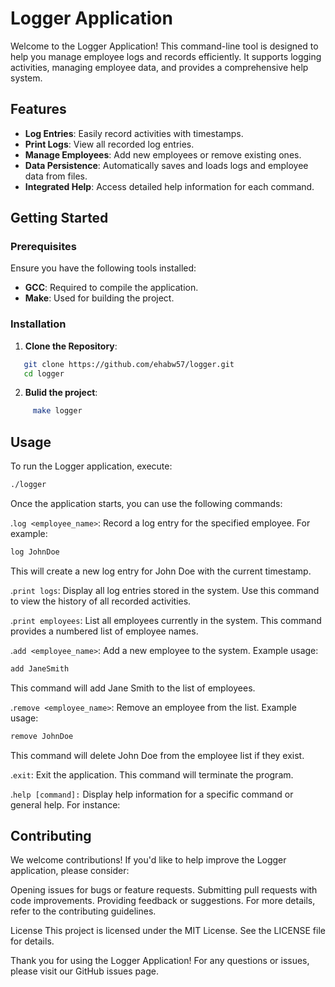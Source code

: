 # Logger Application

Welcome to the Logger Application! This command-line tool is designed to help you manage employee logs and records efficiently. It supports logging activities, managing employee data, and provides a comprehensive help system.

## Features

- **Log Entries**: Easily record activities with timestamps.
- **Print Logs**: View all recorded log entries.
- **Manage Employees**: Add new employees or remove existing ones.
- **Data Persistence**: Automatically saves and loads logs and employee data from files.
- **Integrated Help**: Access detailed help information for each command.

## Getting Started

### Prerequisites

Ensure you have the following tools installed:

- **GCC**: Required to compile the application.
- **Make**: Used for building the project.

### Installation

1. **Clone the Repository**:

```bash
   git clone https://github.com/ehabw57/logger.git
   cd logger
```

2. **Bulid the project**:

```bash
     make logger
```
## Usage

To run the Logger application, execute:

```bash
./logger
```
Once the application starts, you can use the following commands:


.`log <employee_name>`: Record a log entry for the specified employee. For example:

```bash
log JohnDoe
```
This will create a new log entry for John Doe with the current timestamp.

.`print logs`: Display all log entries stored in the system. Use this command to view the history of all recorded activities.

.`print employees`: List all employees currently in the system. This command provides a numbered list of employee names.

.`add <employee_name>`: Add a new employee to the system. Example usage:

```bash
add JaneSmith
```
This command will add Jane Smith to the list of employees.

.`remove <employee_name>`: Remove an employee from the list. Example usage:

```bash
remove JohnDoe
```
This command will delete John Doe from the employee list if they exist.

.`exit`: Exit the application. This command will terminate the program.

.`help [command]:` Display help information for a specific command or general help. For instance:


## Contributing

We welcome contributions! If you'd like to help improve the Logger application, please consider:

Opening issues for bugs or feature requests.
Submitting pull requests with code improvements.
Providing feedback or suggestions.
For more details, refer to the contributing guidelines.

License
This project is licensed under the MIT License. See the LICENSE file for details.

Thank you for using the Logger Application! For any questions or issues, please visit our GitHub issues page. 